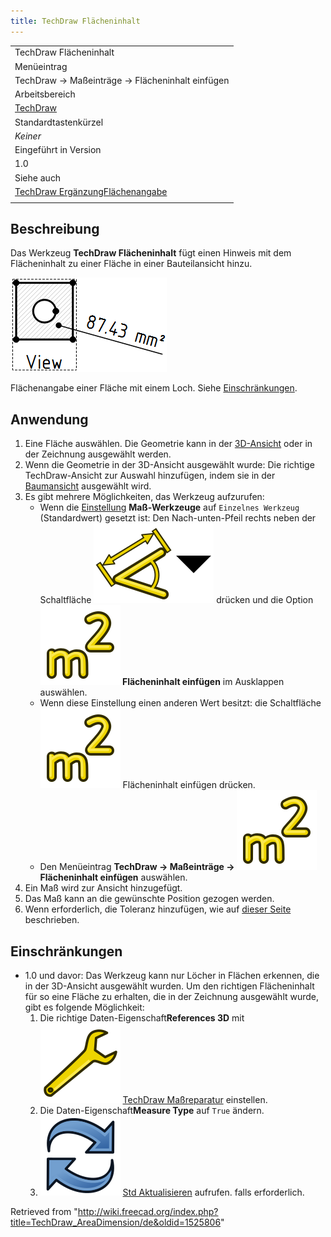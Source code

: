 ```yaml
---
title: TechDraw Flächeninhalt
---
```


|                                                                                                               |
| ------------------------------------------------------------------------------------------------------------- |
| TechDraw Flächeninhalt                                                                                        |
| Menüeintrag                                                                                                   |
| TechDraw → Maßeinträge → Flächeninhalt einfügen                                                               |
| Arbeitsbereich                                                                                                |
| [TechDraw](/TechDraw_Workbench/de "TechDraw Workbench/de")                                                    |
| Standardtastenkürzel                                                                                          |
| _Keiner_                                                                                                      |
| Eingeführt in Version                                                                                         |
| 1.0                                                                                                           |
| Siehe auch                                                                                                    |
| [TechDraw ErgänzungFlächenangabe](/TechDraw_ExtensionAreaAnnotation/de "TechDraw ExtensionAreaAnnotation/de") |
|                                                                                                               |

## Beschreibung

Das Werkzeug **TechDraw Flächeninhalt** fügt einen Hinweis mit dem Flächeninhalt zu einer Fläche in einer Bauteilansicht hinzu.

![](/src/assets/images/TechDraw_AreaDimension_Example.png)

Flächenangabe einer Fläche mit einem Loch. Siehe [Einschränkungen](#Einschränkungen).

## Anwendung

1. Eine Fläche auswählen. Die Geometrie kann in der [3D-Ansicht](/3D_view/de "3D view/de") oder in der Zeichnung ausgewählt werden.
2. Wenn die Geometrie in der 3D-Ansicht ausgewählt wurde: Die richtige TechDraw-Ansicht zur Auswahl hinzufügen, indem sie in der [Baumansicht](/Tree_view/de "Tree view/de") ausgewählt wird.
3. Es gibt mehrere Möglichkeiten, das Werkzeug aufzurufen:
   - Wenn die [Einstellung](/TechDraw_Preferences/de#Maßeinträge "TechDraw Preferences/de") **Maß-Werkzeuge** auf `Einzelnes Werkzeug` (Standardwert) gesetzt ist: Den Nach-unten-Pfeil rechts neben der Schaltfläche ![](/src/assets/images/TechDraw_Dimension.svg)![](/src/assets/images/Toolbar_flyout_arrow.svg) drücken und die Option **![](/src/assets/images/TechDraw_AreaDimension.svg) Flächeninhalt einfügen** im Ausklappen auswählen.
   - Wenn diese Einstellung einen anderen Wert besitzt: die Schaltfläche ![](/src/assets/images/TechDraw_AreaDimension.svg) Flächeninhalt einfügen drücken.
   - Den Menüeintrag **TechDraw → Maßeinträge → ![](/src/assets/images/TechDraw_AreaDimension.svg) Flächeninhalt einfügen** auswählen.
4. Ein Maß wird zur Ansicht hinzugefügt.
5. Das Maß kann an die gewünschte Position gezogen werden.
6. Wenn erforderlich, die Toleranz hinzufügen, wie auf [dieser Seite](/TechDraw_Geometric_dimensioning_and_tolerancing/de#Toleranzen "TechDraw Geometric dimensioning and tolerancing/de") beschrieben.

## Einschränkungen

- 1.0 und davor: Das Werkzeug kann nur Löcher in Flächen erkennen, die in der 3D-Ansicht ausgewählt wurden. Um den richtigen Flächeninhalt für so eine Fläche zu erhalten, die in der Zeichnung ausgewählt wurde, gibt es folgende Möglichkeit:
  1. Die richtige Daten-Eigenschaft**References 3D** mit ![](/src/assets/images/TechDraw_DimensionRepair.svg) [TechDraw Maßreparatur](/TechDraw_DimensionRepair/de "TechDraw DimensionRepair/de") einstellen.
  2. Die Daten-Eigenschaft**Measure Type** auf `True` ändern.
  3. ![](/src/assets/images/Std_Refresh.svg) [Std Aktualisieren](/Std_Refresh/de "Std Refresh/de") aufrufen. falls erforderlich.

Retrieved from "<http://wiki.freecad.org/index.php?title=TechDraw_AreaDimension/de&oldid=1525806>"
